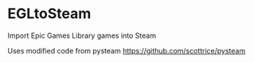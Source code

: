 # EGLtoSteam
Import Epic Games Library games into Steam

Uses modified code from pysteam
https://github.com/scottrice/pysteam
